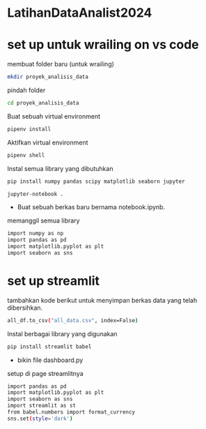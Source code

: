# LatihanDataAnalist2024

# set up untuk wrailing on vs code
membuat folder baru (untuk wrailing)
```bash
mkdir proyek_analisis_data
```
pindah folder
```bash
cd proyek_analisis_data
```
Buat sebuah virtual environment 
```bash
pipenv install
```

Aktifkan virtual environment 
```bash
pipenv shell
```
Instal semua library yang dibutuhkan 
```bash
pip install numpy pandas scipy matplotlib seaborn jupyter
```

```bash
jupyter-notebook .
```
- Buat sebuah berkas baru bernama notebook.ipynb.

memanggil semua library
```bash
import numpy as np
import pandas as pd
import matplotlib.pyplot as plt
import seaborn as sns
```

# set up streamlit
tambahkan kode berikut untuk menyimpan berkas data yang telah dibersihkan.
```bash
all_df.to_csv("all_data.csv", index=False)
```
Instal berbagai library yang digunakan
```bash
pip install streamlit babel
```
- bikin file dashboard.py
  
setup di page streamlitnya
```bash
import pandas as pd
import matplotlib.pyplot as plt
import seaborn as sns
import streamlit as st
from babel.numbers import format_currency
sns.set(style='dark')
```

```bash

```
